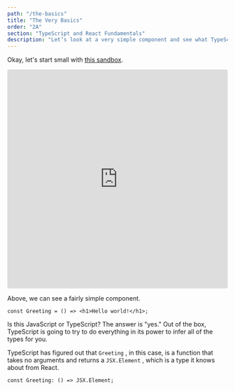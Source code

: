 ```yaml
---
path: "/the-basics"
title: "The Very Basics"
order: "2A"
section: "TypeScript and React Fundamentals"
description: "Let’s look at a very simple component and see what TypeScript gives us out of the box."
---
```


Okay, let's start small with [this sandbox](https://codesandbox.io/s/greeting-bts5l?file=/src/App.tsx).

<iframe src="https://codesandbox.io/embed/greeting-bts5l?fontsize=14&hidenavigation=1&theme=dark&view=editor"
     style="width:100%; height:500px; border:0; border-radius: 4px; overflow:hidden;"
     title="greeting"
     allow="accelerometer; ambient-light-sensor; camera; encrypted-media; geolocation; gyroscope; hid; microphone; midi; payment; usb; vr; xr-spatial-tracking"
     sandbox="allow-forms allow-modals allow-popups allow-presentation allow-same-origin allow-scripts"
   ></iframe>

Above, we can see a fairly simple component.

```tsx
const Greeting = () => <h1>Hello world!</h1>;
```

Is this JavaScript or TypeScript? The answer is "yes." Out of the box, TypeScript is going to try to do everything in its power to infer all of the types for you.

TypeScript has figured out that `Greeting` , in this case, is a function that takes no arguments and returns a `JSX.Element` , which is a type it knows about from React.

```tsx
const Greeting: () => JSX.Element;
```
